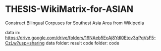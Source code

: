 # THESIS-WikiMatrix-for-ASIAN
Construct Bilingual Corpuses for Southest Asia Area from Wikipedia

data in: https://drive.google.com/drive/folders/16NAeb5EcAj8Ydl0Etov3qPqVsF5-CzLw?usp=sharing
data folder: result
code folder: code